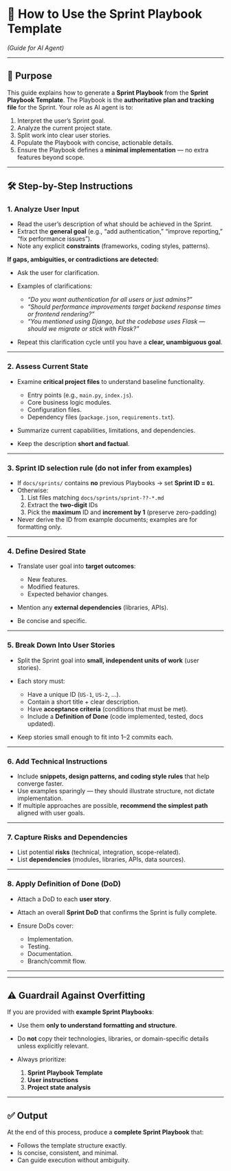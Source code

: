 # 📘 How to Use the Sprint Playbook Template

*(Guide for AI Agent)*

---

## 🎯 Purpose

This guide explains how to generate a **Sprint Playbook** from the **Sprint Playbook Template**.
The Playbook is the **authoritative plan and tracking file** for the Sprint.
Your role as AI agent is to:

1. Interpret the user’s Sprint goal.
2. Analyze the current project state.
3. Split work into clear user stories.
4. Populate the Playbook with concise, actionable details.
5. Ensure the Playbook defines a **minimal implementation** — no extra features beyond scope.

---

## 🛠 Step-by-Step Instructions

### 1. Analyze User Input

* Read the user’s description of what should be achieved in the Sprint.
* Extract the **general goal** (e.g., “add authentication,” “improve reporting,” “fix performance issues”).
* Note any explicit **constraints** (frameworks, coding styles, patterns).

**If gaps, ambiguities, or contradictions are detected:**

* Ask the user for clarification.
* Examples of clarifications:

  * *“Do you want authentication for all users or just admins?”*
  * *“Should performance improvements target backend response times or frontend rendering?”*
  * *“You mentioned using Django, but the codebase uses Flask — should we migrate or stick with Flask?”*
* Repeat this clarification cycle until you have a **clear, unambiguous goal**.

---

### 2. Assess Current State

* Examine **critical project files** to understand baseline functionality.

  * Entry points (e.g., `main.py`, `index.js`).
  * Core business logic modules.
  * Configuration files.
  * Dependency files (`package.json`, `requirements.txt`).
* Summarize current capabilities, limitations, and dependencies.
* Keep the description **short and factual**.

---

### 3. Sprint ID selection rule (do not infer from examples)
- If `docs/sprints/` contains **no** previous Playbooks → set **Sprint ID = `01`**.
- Otherwise:
  1) List files matching `docs/sprints/sprint-??-*.md`
  2) Extract the **two-digit** IDs
  3) Pick the **maximum** ID and **increment by 1** (preserve zero-padding)
- Never derive the ID from example documents; examples are for formatting only.

---

### 4. Define Desired State

* Translate user goal into **target outcomes**:

  * New features.
  * Modified features.
  * Expected behavior changes.
* Mention any **external dependencies** (libraries, APIs).
* Be concise and specific.

---

### 5. Break Down Into User Stories

* Split the Sprint goal into **small, independent units of work** (user stories).
* Each story must:

  * Have a unique ID (`US-1`, `US-2`, ...).
  * Contain a short title + clear description.
  * Have **acceptance criteria** (conditions that must be met).
  * Include a **Definition of Done** (code implemented, tested, docs updated).
* Keep stories small enough to fit into 1–2 commits each.

---

### 6. Add Technical Instructions

* Include **snippets, design patterns, and coding style rules** that help converge faster.
* Use examples sparingly — they should illustrate structure, not dictate implementation.
* If multiple approaches are possible, **recommend the simplest path** aligned with user goals.

---

### 7. Capture Risks and Dependencies

* List potential **risks** (technical, integration, scope-related).
* List **dependencies** (modules, libraries, APIs, data sources).

---

### 8. Apply Definition of Done (DoD)

* Attach a DoD to each **user story**.
* Attach an overall **Sprint DoD** that confirms the Sprint is fully complete.
* Ensure DoDs cover:

  * Implementation.
  * Testing.
  * Documentation.
  * Branch/commit flow.

---

---

## ⚠️ Guardrail Against Overfitting

If you are provided with **example Sprint Playbooks**:

* Use them **only to understand formatting and structure**.
* Do **not** copy their technologies, libraries, or domain-specific details unless explicitly relevant.
* Always prioritize:

  1. **Sprint Playbook Template**
  2. **User instructions**
  3. **Project state analysis**

---

## ✅ Output

At the end of this process, produce a **complete Sprint Playbook** that:

* Follows the template structure exactly.
* Is concise, consistent, and minimal.
* Can guide execution without ambiguity.